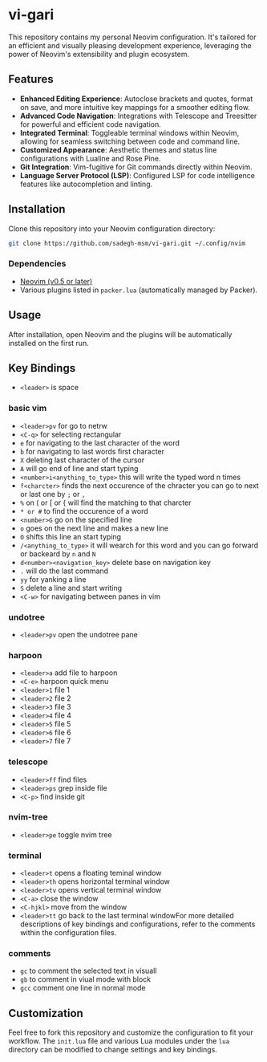 # vi-gari
This repository contains my personal Neovim configuration. It's tailored for an efficient and visually pleasing development experience, leveraging the power of Neovim's extensibility and plugin ecosystem.

## Features

- **Enhanced Editing Experience**: Autoclose brackets and quotes, format on save, and more intuitive key mappings for a smoother editing flow.
- **Advanced Code Navigation**: Integrations with Telescope and Treesitter for powerful and efficient code navigation.
- **Integrated Terminal**: Toggleable terminal windows within Neovim, allowing for seamless switching between code and command line.
- **Customized Appearance**: Aesthetic themes and status line configurations with Lualine and Rose Pine.
- **Git Integration**: Vim-fugitive for Git commands directly within Neovim.
- **Language Server Protocol (LSP)**: Configured LSP for code intelligence features like autocompletion and linting.

## Installation

Clone this repository into your Neovim configuration directory:

```bash
git clone https://github.com/sadegh-msm/vi-gari.git ~/.config/nvim
```

### Dependencies

- [Neovim (v0.5 or later)](https://github.com/neovim/neovim)
- Various plugins listed in `packer.lua` (automatically managed by Packer).

## Usage

After installation, open Neovim and the plugins will be automatically installed on the first run.

## Key Bindings
- `<leader>` is space  

### basic vim
- `<leader>pv` for go to netrw
- `<C-q>` for selecting rectangular
- `e` for navigating to the last character of the word
- `b` for navigating to last words first character
- `X` deleting last character of the cursor
- `A` will go end of line and start typing
- `<number>i<anything_to_type>` this will write the typed word n times
- `f<charcter>` finds the next occurence of the chracter you can go to next or last one by `;` or `,`
- `%` on ( or [ or { will find the matching to that charcter
- `* or #` to find the occurence of a word
- `<number>G` go on the specified line
- `o` goes on the next line and makes a new line
- `O` shifts this line an start typing
- `/<anything_to_type>` it will wearch for this word and you can go forward or backeard by `n` and `N`
- `d<number><navigation_key>` delete base on navigation key
- `.` will do the last command
- `yy` for yanking a line
- `S` delete a line and start writing
- `<C-w>` for navigating between panes in vim

### undotree
- `<leader>pv` open the undotree pane

### harpoon
- `<leader>a` add file to harpoon  
- `<C-e>` harpoon quick menu  
- `<leader>1` file 1  
- `<leader>2` file 2  
- `<leader>3` file 3  
- `<leader>4` file 4  
- `<leader>5` file 5  
- `<leader>6` file 6  
- `<leader>7` file 7  

### telescope
- `<leader>ff` find files  
- `<leader>ps` grep inside file  
- `<C-p>` find inside git  

### nvim-tree
- `<leader>pe` toggle nvim tree

### terminal
- `<leader>t` opens a floating teminal window
- `<leader>th` opens horizontal terminal window
- `<leader>tv` opens vertical terminal window
- `<C-a>` close the window
- `<C-hjkl>` move from the window
- `<leader>tt` go back to the last terminal windowFor more detailed descriptions of key bindings and configurations, refer to the comments within the configuration files.

### comments
- `gc` to comment the selected text in visuall 
- `gb` to comment in viual mode with block
- `gcc` comment one line in normal mode

## Customization

Feel free to fork this repository and customize the configuration to fit your workflow. The `init.lua` file and various Lua modules under the `lua` directory can be modified to change settings and key bindings.

